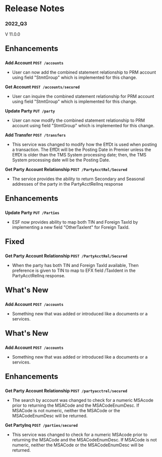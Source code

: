# Release Notes 
### 2022_Q3
V 11.0.0
<!-- 
type: tab 
titles: Premier, Precision, Signature, Cleartouch, DNA
-->


<p style="font-size: 24px; font-weight: bold;">Enhancements </p>

**Add Account `POST /accounts`**


- User can now add the combined statement relationship to PRM account using  field "StmtGroup"  which is implemented for this change.


**Get Account `POST /accounts/secured`**


- User can inquire the combined statement relationship for PRM account using  field "StmtGroup"  which is implemented for this change.


**Update Party `PUT /party`**


- User can now modify the combined statement relationship to PRM account using  field "StmtGroup"  which is implemented for this change.


**Add Transfer `POST /transfers`**


- This service was changed to modify how the EffDt is used when posting a transaction. The EffDt will be the Posting Date in Premier unless the EffDt is older than the TMS System processing date; then, the TMS System processing date will be the Posting Date.  


**Get Party Account Relationship `POST /PartyAcctRel/Secured`**


- The service provides the ability to return Secondary and Seasonal addresses of the party in the PartyAcctRelInq response


<!-- type: tab -->
<p style="font-size: 24px; font-weight: bold;">Enhancements </p>

**Update Party `PUT /Parties`**


- ESF now provides ability to map both TIN and Foreign TaxId by implementing a new field "OtherTaxIent" for Foreign TaxId.


<p style="font-size: 24px; font-weight: bold;">Fixed </p>

**Get Party Account Relationship `POST /PartyAcctRel/Secured`**


- When the party has both TIN and Foreign TaxId available, Then preference is given to TIN to map to EFX field /TaxIdent in the PartyAcctRelInq response.


<!-- type: tab -->
<p style="font-size: 24px; font-weight: bold;">What's New </p>

**Add Account `POST /accounts`**


- Something new that was added or introduced like a documents or a services.


<!-- type: tab -->
<p style="font-size: 24px; font-weight: bold;">What's New </p>

**Add Account `POST /accounts`**


- Something new that was added or introduced like a documents or a services.


<!-- type: tab -->
<p style="font-size: 24px; font-weight: bold;">Enhancements </p>

**Get Party Account Relationship `POST /partyacctrel/secured`**


- The search by account was changed to check for a numeric MSAcode prior to returning the MSACode and the MSACodeEnumDesc.  If MSACode is not numeric, neither the MSACode or the MSACodeEnumDesc will be returned. 


**Get PartyInq `POST /parties/secured`**


- This service was changed to check for a numeric MSAcode prior to returning the MSACode and the MSACodeEnumDesc.  If MSACode is not numeric, neither the MSACode or the MSACodeEnumDesc will be returned. 


<!-- type: tab-end -->
